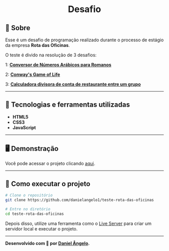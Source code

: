 <h1 align="center"> Desafio </h1>

## 📖 Sobre   

Esse é um desafio de programação realizado durante o processo de estágio da empresa **Rota das Oficinas**.

O teste é divido na resolução de 3 desafios:

1: [**Conversor de Números Arábicos para Romanos**](https://teste-rota-das-oficinas.vercel.app/ConversorRomanos/index.html)

2: [**Conway's Game of Life**](https://teste-rota-das-oficinas.vercel.app/JogoDaVida/)

3: [**Calculadora divisora de conta de restaurante entre um grupo**](https://teste-rota-das-oficinas.vercel.app/Calculadora/index.html)

---

## 🚀 Tecnologias e ferramentas utilizadas
- **HTML5**
- **CSS3**
- **JavaScript**


---

## 🖥️ Demonstração

 

Você pode acessar o projeto clicando [aqui](https://teste-rota-das-oficinas.vercel.app/).

---

## 🔧 Como executar o projeto

```bash
# Clone o repositório
git clone https://github.com/danielangelo1/teste-rota-das-oficinas

# Entre no diretório
cd teste-rota-das-oficinas
```
Depois disso, utilize uma ferramenta como o [Live Server](https://marketplace.visualstudio.com/items?itemName=ritwickdey.LiveServer) para criar um servidor local e executar o projeto.

---

**Desenvolvido com 💛 por [Daniel Ângelo](https://github.com/danielangelo1/).**
